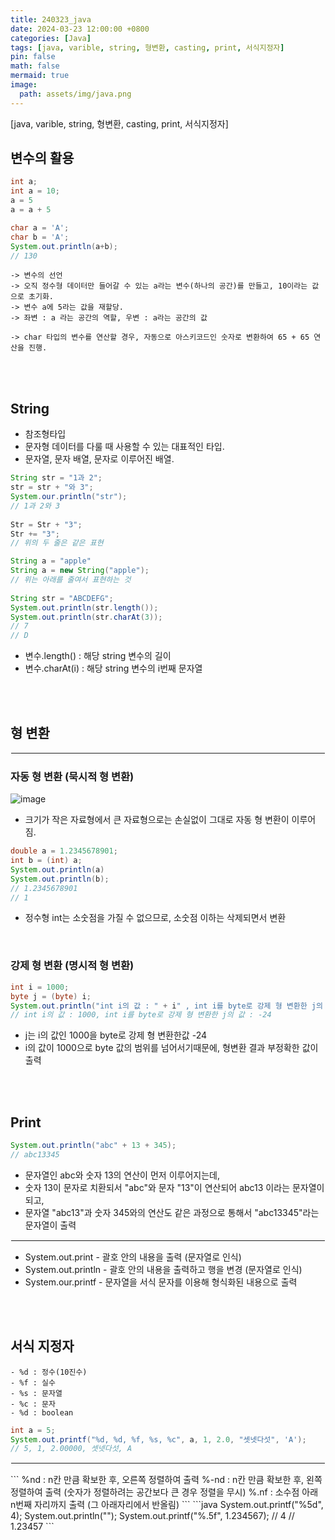 ```yaml
---
title: 240323_java
date: 2024-03-23 12:00:00 +0800
categories: [Java]
tags: [java, varible, string, 형변환, casting, print, 서식지정자]
pin: false
math: false
mermaid: true
image:
  path: assets/img/java.png
---
```


[java, varible, string, 형변환, casting, print, 서식지정자]

## 변수의 활용
```java
int a;
int a = 10; 
a = 5 
a = a + 5 

char a = 'A';
char b = 'A';
System.out.println(a+b);
// 130
```
```
-> 변수의 선언
-> 오직 정수형 데이터만 들어갈 수 있는 a라는 변수(하나의 공간)를 만들고, 10이라는 값으로 초기화.
-> 변수 a에 5라는 값을 재할당.
-> 좌변 : a 라는 공간의 역할, 우변 : a라는 공간의 값

-> char 타입의 변수를 연산할 경우, 자동으로 아스키코드인 숫자로 변환하여 65 + 65 연산을 진행.
```

<br/><br/>

## String
- 참조형타입
- 문자형 데이터를 다룰 때 사용할 수 있는 대표적인 타입.
- 문자열, 문자 배열, 문자로 이루어진 배열.

```java
String str = "1과 2";
str = str + "와 3";
System.our.println("str");
// 1과 2와 3
        
Str = Str + "3";
Str += "3";
// 위의 두 줄은 같은 표현

String a = "apple"
String a = new String("apple");
// 위는 아래를 줄여서 표현하는 것
       
String str = "ABCDEFG";
System.out.println(str.length());
System.out.println(str.charAt(3));
// 7
// D
```
- 변수.length()  : 해당 string 변수의 길이
- 변수.charAt(i) : 해당 string 변수의 i번째 문자열

<br/><br/>

## 형 변환
<hr style="border:1px solid white">

### 자동 형 변환 (묵시적 형 변환)
![image](https://github.com/alphathx13/alphathx13.github.io/assets/163115993/e42daa62-6373-492b-8ab0-58c872addadd)
- 크기가 작은 자료형에서 큰 자료형으로는 손실없이 그대로 자동 형 변환이 이루어짐.

```java
double a = 1.2345678901;
int b = (int) a;
System.out.println(a)
System.out.println(b);
// 1.2345678901
// 1
```
- 정수형 int는 소숫점을 가질 수 없으므로, 소숫점 이하는 삭제되면서 변환
	
<br/>

### 강제 형 변환 (명시적 형 변환)
```java
int i = 1000;
byte j = (byte) i;
System.out.println("int i의 값 : " + i" , int i를 byte로 강제 형 변환한 j의 값 : " + j);
// int i의 값 : 1000, int i를 byte로 강제 형 변환한 j의 값 : -24
```
- j는 i의 값인 1000을 byte로 강제 형 변환한값 -24
- i의 값이 1000으로 byte 값의 범위를 넘어서기때문에, 형변환 결과 부정확한 값이 출력

<br/><br/>

## Print
```java
System.out.println("abc" + 13 + 345);
// abc13345
```
- 문자열인 abc와 숫자 13의 연산이 먼저 이루어지는데,
- 숫자 13이 문자로 치환되서 "abc"와 문자 "13"이 연산되어 abc13 이라는 문자열이 되고, 
- 문자열 "abc13"과 숫자 345와의 연산도 같은 과정으로 통해서 "abc13345"라는 문자열이 출력

<hr style="border:1px solid white">

- System.out.print		- 괄호 안의 내용을 출력 (문자열로 인식)
- System.out.println	- 괄호 안의 내용을 출력하고 행을 변경 (문자열로 인식)
- System.our.printf		- 문자열을 서식 문자를 이용해 형식화된 내용으로 출력

<br/><br/>

## 서식 지정자
```
- %d : 정수(10진수)
- %f : 실수
- %s : 문자열
- %c : 문자
- %d : boolean
```
```java      
int a = 5;
System.out.printf("%d, %d, %f, %s, %c", a, 1, 2.0, "셋넷다섯", 'A');
// 5, 1, 2.00000, 셋넷다섯, A
```
<hr style="border:1px solid white">
```
%nd   : n칸 만큼 확보한 후, 오른쪽 정렬하여 출력
%-nd  : n칸 만큼 확보한 후, 왼쪽 정렬하여 출력 (숫자가 정렬하려는 공간보다 큰 경우 정렬을 무시)
%.nf  : 소수점 아래 n번째 자리까지 출력 (그 아래자리에서 반올림)
```
```java          
System.out.printf("%5d", 4);
System.out.println("");
System.out.printf("%.5f", 1.234567);
//     4
// 1.23457
```      